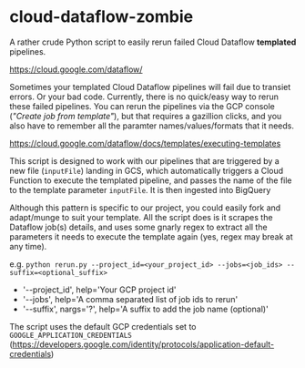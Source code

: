 # cloud-dataflow-zombie
A rather crude Python script to easily rerun failed Cloud Dataflow **templated** pipelines.

https://cloud.google.com/dataflow/

Sometimes your templated Cloud Dataflow pipelines will fail due to transiet errors. Or your bad code. Currently, there is no quick/easy way to rerun these failed pipelines. You can rerun the pipelines via the GCP console (_"Create job from template"_), but that requires a gazillion clicks, and you also have to remember all the paramter names/values/formats that it needs.

https://cloud.google.com/dataflow/docs/templates/executing-templates

This script is designed to work with our pipelines that are triggered by a new file (`inputFile`) landing in GCS, which automatically triggers a Cloud Function to execute the templated pipeline, and passes the name of the file to the template parameter `inputFile`. It is then ingested into BigQuery

Although this pattern is specific to our project, you could easily fork and adapt/munge to suit your template. All the script does is it scrapes the Dataflow job(s) details, and uses some gnarly regex to extract all the parameters it needs to execute the template again (yes, regex may break at any time).

e.g. `python rerun.py --project_id=<your_project_id> --jobs=<job_ids> --suffix=<optional_suffix>`

- '--project_id', help='Your GCP project id'
- '--jobs', help='A comma separated list of job ids to rerun'
- '--suffix', nargs='?', help='A suffix to add the job name (optional)'

The script uses the default GCP credentials set to `GOOGLE_APPLICATION_CREDENTIALS` (https://developers.google.com/identity/protocols/application-default-credentials)
